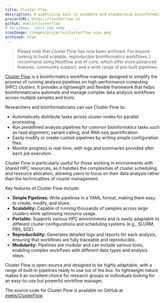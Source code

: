 ```yaml
---
title: Cluster Flow
description: A pipelining tool to automate and standardise bioinformatics analyses on cluster environments
projectURL: https://clusterflow.io
github: ewels/clusterflow
# heroImage: /post_img.webp
iconImage: /images/projects/clusterflow-icon.png
archived: true
---
```


> Please note that Cluster Flow has now been archived.
> For anyone looking to build scalable, reproducible bioinformatics workflows, I recommend using Nextflow and nf-core, which offer more advanced features, community support, and a wide range of pre-built pipelines.

[Cluster Flow](http://clusterflow.io) is a bioinformatics workflow manager designed to simplify the process of running analysis pipelines on high-performance computing (HPC) clusters. It provides a lightweight and flexible framework that helps bioinformaticians automate and manage complex data analysis workflows across multiple samples and tools.

Researchers and bioinformaticians can use Cluster Flow to:

- Automatically distribute tasks across cluster nodes for parallel processing.
- Run predefined analysis pipelines for common bioinformatics tasks such as read alignment, variant calling, and RNA-seq quantification.
- Easily modify or create custom pipelines by writing simple configuration files.
- Monitor progress in real-time, with logs and summaries provided after each job execution.

Cluster Flow is particularly useful for those working in environments with shared HPC resources, as it handles the complexities of cluster scheduling and resource allocation, allowing users to focus on their data analysis rather than the technicalities of cluster management.

Key features of Cluster Flow include:

- **Simple Pipelines:** Write pipelines in a YAML format, making them easy to create, modify, and share.
- **Scalability:** Capable of running thousands of samples across large clusters while optimising resource usage.
- **Portable:** Supports various HPC environments and is easily adaptable to different cluster configurations and scheduling systems (e.g., SLURM, PBS, SGE).
- **Reproducibility:** Generates detailed logs and reports for each analysis, ensuring that workflows are fully traceable and reproducible.
- **Modularity:** Pipelines are modular and can include various tools, enabling complex workflows with different data types and analysis steps.

Cluster Flow is open-source and designed to be highly adaptable, with a range of built-in pipelines ready to use out of the box. Its lightweight nature makes it an excellent choice for research groups or individuals looking for an easy-to-use but powerful workflow manager.

The source code for Cluster Flow is available on GitHub at [ewels/ClusterFlow](https://github.com/ewels/ClusterFlow).
